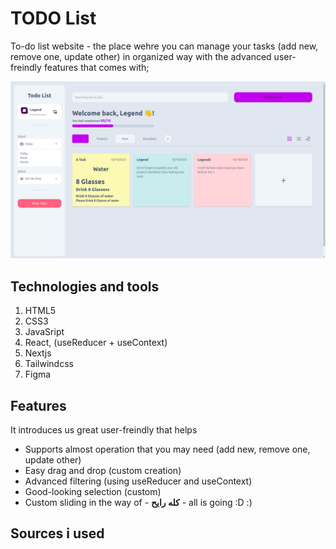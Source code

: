 # TODO List
To-do list website - the place wehre you can manage your tasks (add new, remove one, update other) in organized way with the advanced user-freindly features that comes with;

![task-manager-img](./src/assets/progress-imgs/day_03.png)

## Technologies and tools

1. HTML5
2. CSS3
3. JavaSript
4. React, (useReducer + useContext)
5. Nextjs
6. Tailwindcss
7. Figma

## Features
It introduces us great user-freindly that helps
- Supports almost operation that you may need (add new, remove one, update other)
- Easy drag and drop (custom creation)
- Advanced filtering (using useReducer and useContext)
- Good-looking selection (custom)
- Custom sliding in the way of - **كله رايح** - all is going :D :)


## Sources i used
